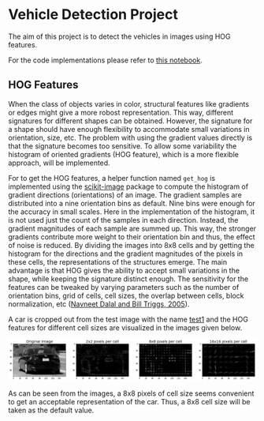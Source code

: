 # Vehicle Detection Project

The aim of this project is to detect the vehicles in images using HOG features.

For the code implementations please refer to [this notebook](./project-code.ipynb).

## HOG Features

When the class of objects varies in color, structural features like gradients or edges might give a more robost representation. This way, different signatures for different shapes can be obtained. However, the signature for a shape should have enough flexibility to accommodate small variations in orientation, size, etc. The problem with using the gradient values directly is that the signature becomes too sensitive. To allow some variability the histogram of oriented gradients (HOG feature), which is a more flexible approach, will be implemented.

For to get the HOG features, a helper function named `get_hog` is implemented using the [scikit-image](http://scikit-image.org/) package to compute the histogram of gradient directions (orientations) of an image. The gradient samples are distributed into a nine orientation bins as default. Nine bins were enough for the accuracy in small scales. Here in the implementation of the histogram, it is not used just the count of the samples in each direction. Instead, the gradient magnitudes of each sample are summed up. This way, the stronger gradients contribute more weight to their orientation bin and thus, the effect of noise is reduced. By dividing the images into 8x8 cells and by getting the histogram for the directions and the gradient magnitudes of the pixels in these cells, the representations of the structures emerge. The main advantage is that HOG gives the ability to accept small variations in the shape, while keeping the signature distinct enough. The sensitivity for the features can be tweaked by varying parameters such as the number of orientation bins, grid of cells, cell sizes, the overlap between cells, block normalization, etc ([Navneet Dalal and Bill Triggs, 2005](http://ieeexplore.ieee.org/document/1467360/)).

A car is cropped out from the test image with the name [test1](./test_images/test1.jpg) and the HOG features for different cell sizes are visualized in the images given below.

![hog images for different cell sizes](./images/car-hog-npixels.png)

As can be seen from the images, a 8x8 pixels of cell size seems convenient to get an acceptable representation of the car. Thus, a 8x8 cell size will be taken as the default value.

